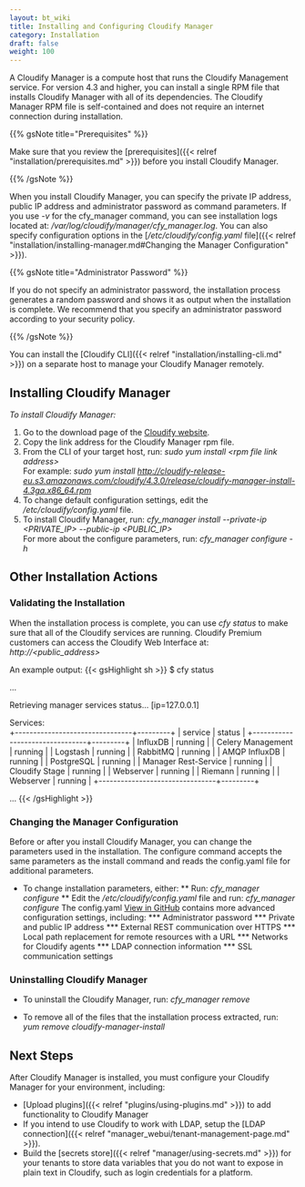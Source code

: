 ```yaml
---
layout: bt_wiki
title: Installing and Configuring Cloudify Manager
category: Installation
draft: false
weight: 100
---
```

A Cloudify Manager is a compute host that runs the Cloudify Management service. For version 4.3 and higher, you can install a single RPM file that installs Cloudify Manager with all of its dependencies. The Cloudify Manager RPM file is self-contained and does not require an internet connection during installation.

{{% gsNote title="Prerequisites" %}}

Make sure that you review the [prerequisites]({{< relref "installation/prerequisites.md" >}}) before you install Cloudify Manager.

{{% /gsNote %}}

When you install Cloudify Manager, you can specify the private IP address, public IP address and administrator password as command parameters. If you use _-v_ for the cfy_manager command, you can see installation logs located at: _/var/log/cloudify/manager/cfy_manager.log_. You can also specify configuration options in the [_/etc/cloudify/config.yaml_ file]({{< relref "installation/installing-manager.md#Changing the Manager Configuration" >}}).

{{% gsNote title="Administrator Password" %}}

If you do not specify an administrator password, the installation process generates a random password and shows it as output when the installation is complete. We recommend that you specify an administrator password according to your security policy. 

{{% /gsNote %}}

You can install the [Cloudify CLI]({{< relref "installation/installing-cli.md" >}}) on a separate host to manage your Cloudify Manager remotely.

## Installing Cloudify Manager

_To install Cloudify Manager:_

1. Go to the download page of the [Cloudify website](http://cloudify.co/download/).
1. Copy the link address for the Cloudify Manager rpm file.
1. From the CLI of your target host, run: _sudo yum install \<rpm file link address>_  
   For example: _sudo yum install http://cloudify-release-eu.s3.amazonaws.com/cloudify/4.3.0/release/cloudify-manager-install-4.3ga.x86_64.rpm_
1. To change default configuration settings, edit the _/etc/cloudify/config.yaml_ file.
1. To install Cloudify Manager, run: _cfy_manager install --private-ip <PRIVATE_IP> --public-ip <PUBLIC_IP>_  
For more about the configure parameters, run: _cfy_manager configure -h_

## Other Installation Actions

### Validating the Installation

When the installation process is complete, you can use _cfy status_ to make sure that all of the Cloudify services are running.
Cloudify Premium customers can access the Cloudify Web Interface at: _http://\<public_address>_

An example output:
{{< gsHighlight  sh >}}
$ cfy status

...

Retrieving manager services status... [ip=127.0.0.1]

Services:   
   +--------------------------------+---------+
   |            service             |  status |
   +--------------------------------+---------+
   | InfluxDB                       | running |
   | Celery Management              | running |
   | Logstash                       | running |
   | RabbitMQ                       | running |
   | AMQP InfluxDB                  | running |
   | PostgreSQL                     | running |
   | Manager Rest-Service           | running |
   | Cloudify Stage                 | running |
   | Webserver                      | running |
   | Riemann                        | running |
   | Webserver                      | running |
   +--------------------------------+---------+

   ...
   {{< /gsHighlight >}}

### Changing the Manager Configuration

Before or after you install Cloudify Manager, you can change the parameters used in the installation. The configure command accepts the same parameters as the install command and reads the config.yaml file for additional parameters.

* To change installation parameters, either:
** Run: _cfy_manager configure <parameters>_
** Edit the _/etc/cloudify/config.yaml_ file and run: _cfy_manager configure_
  The config.yaml [View in GitHub](https://github.com/cloudify-cosmo/cloudify-manager-install) contains more advanced configuration settings, including:
*** Administrator password
*** Private and public IP address
*** External REST communication over HTTPS
*** Local path replacement for remote resources with a URL
*** Networks for Cloudify agents
*** LDAP connection information
*** SSL communication settings

### Uninstalling Cloudify Manager

* To uninstall the Cloudify Manager, run: _cfy_manager remove_

* To remove all of the files that the installation process extracted, run: _yum remove cloudify-manager-install_

## Next Steps

After Cloudify Manager is installed, you must configure your Cloudify Manager for your environment, including:

* [Upload plugins]({{< relref "plugins/using-plugins.md" >}}) to add functionality to Cloudify Manager
* If you intend to use Cloudify to work with LDAP, setup the [LDAP connection]({{< relref "manager_webui/tenant-management-page.md" >}}).
* Build the [secrets store]({{< relref "manager/using-secrets.md" >}}) for your tenants to store data variables that you do not want to expose in plain text in Cloudify, such as login credentials for a platform.
